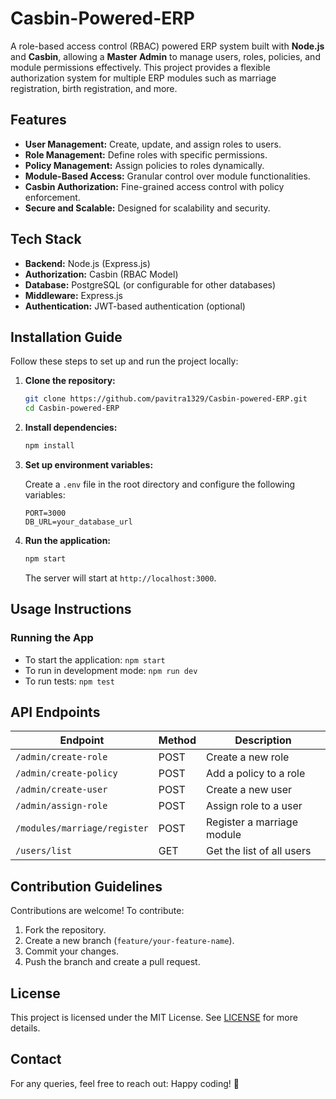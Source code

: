 # Casbin-Powered-ERP

A role-based access control (RBAC) powered ERP system built with **Node.js** and **Casbin**, allowing a **Master Admin** to manage users, roles, policies, and module permissions effectively. This project provides a flexible authorization system for multiple ERP modules such as marriage registration, birth registration, and more.

## Features

- **User Management:** Create, update, and assign roles to users.
- **Role Management:** Define roles with specific permissions.
- **Policy Management:** Assign policies to roles dynamically.
- **Module-Based Access:** Granular control over module functionalities.
- **Casbin Authorization:** Fine-grained access control with policy enforcement.
- **Secure and Scalable:** Designed for scalability and security.

## Tech Stack

- **Backend:** Node.js (Express.js)
- **Authorization:** Casbin (RBAC Model)
- **Database:** PostgreSQL (or configurable for other databases)
- **Middleware:** Express.js
- **Authentication:** JWT-based authentication (optional)

## Installation Guide

Follow these steps to set up and run the project locally:

1. **Clone the repository:**

   ```bash
   git clone https://github.com/pavitra1329/Casbin-powered-ERP.git
   cd Casbin-powered-ERP
   ```

2. **Install dependencies:**

   ```bash
   npm install
   ```

3. **Set up environment variables:**

   Create a `.env` file in the root directory and configure the following variables:

   ```env
   PORT=3000
   DB_URL=your_database_url
   ```

4. **Run the application:**

   ```bash
   npm start
   ```

   The server will start at `http://localhost:3000`.

## Usage Instructions

### Running the App

- To start the application: `npm start`
- To run in development mode: `npm run dev`
- To run tests: `npm test`

## API Endpoints

| Endpoint               | Method | Description                       |
|-----------------------|--------|-----------------------------------|
| `/admin/create-role`   | POST   | Create a new role                 |
| `/admin/create-policy` | POST   | Add a policy to a role             |
| `/admin/create-user`   | POST   | Create a new user                  |
| `/admin/assign-role`   | POST   | Assign role to a user               |
| `/modules/marriage/register` | POST   | Register a marriage module          |
| `/users/list`          | GET    | Get the list of all users           |

## Contribution Guidelines

Contributions are welcome! To contribute:

1. Fork the repository.
2. Create a new branch (`feature/your-feature-name`).
3. Commit your changes.
4. Push the branch and create a pull request.

## License

This project is licensed under the MIT License. See [LICENSE](LICENSE) for more details.

## Contact

For any queries, feel free to reach out:
Happy coding! 🚀
